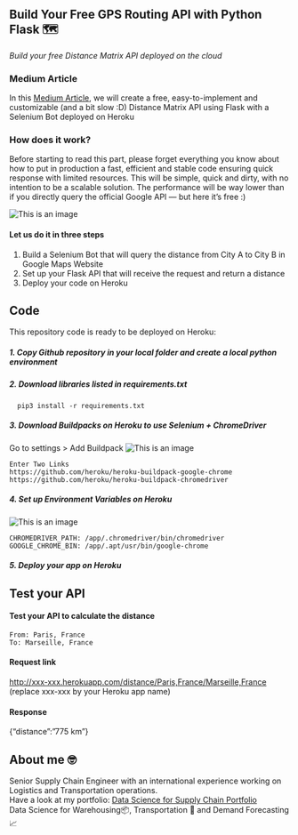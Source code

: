 ## Build Your Free GPS Routing API with Python Flask 🗺️
*Build your free Distance Matrix API deployed on the cloud*

### Medium Article
In this [Medium Article](https://medium.com/nerd-for-tech/build-your-free-gps-routing-api-to-calculate-road-distances-143632cc4917), we will create a free, easy-to-implement and customizable (and a bit slow :D) Distance Matrix API using Flask with a Selenium Bot deployed on Heroku

### How does it work?
Before starting to read this part, please forget everything you know about how to put in production a fast, efficient and stable code ensuring quick response with limited resources.
This will be simple, quick and dirty, with no intention to be a scalable solution. The performance will be way lower than if you directly query the official Google API — but here it’s free :)

![This is an image](https://miro.medium.com/max/875/1*YqhaaI7ZuXfgAiGuuy166A.png)

#### Let us do it in three steps
1. Build a Selenium Bot that will query the distance from City A to City B in Google Maps Website
2. Set up your Flask API that will receive the request and return a distance
3. Deploy your code on Heroku


## Code
This repository code is ready to be deployed on Heroku:
##### 1. Copy Github repository in your local folder and create a local python environment
##### 2. Download libraries listed in requirements.txt
```
  pip3 install -r requirements.txt
```
##### 3. Download Buildpacks on Heroku to use Selenium + ChromeDriver
Go to settings > Add Buildpack
![This is an image](https://miro.medium.com/max/875/1*mDsg_6F14SKeeds0kdHlwg.png)
```
Enter Two Links
https://github.com/heroku/heroku-buildpack-google-chrome
https://github.com/heroku/heroku-buildpack-chromedriver
```
##### 4. Set up Environment Variables on Heroku
![This is an image](https://miro.medium.com/max/875/1*2ENP1_ndBVoaSamUXUtVxw.png)
```
CHROMEDRIVER_PATH: /app/.chromedriver/bin/chromedriver
GOOGLE_CHROME_BIN: /app/.apt/usr/bin/google-chrome
```
##### 5. Deploy your app on Heroku


## Test your API
#### Test your API to calculate the distance
```
From: Paris, France
To: Marseille, France
```

#### Request link
http://xxx-xxx.herokuapp.com/distance/Paris,France/Marseille,France
(replace xxx-xxx by your Heroku app name)

#### Response
{“distance”:”775 km”}

## About me 🤓
Senior Supply Chain Engineer with an international experience working on Logistics and Transportation operations. \
Have a look at my portfolio: [Data Science for Supply Chain Portfolio](https://samirsaci.com) \
Data Science for Warehousing📦, Transportation 🚚 and Demand Forecasting 📈 
